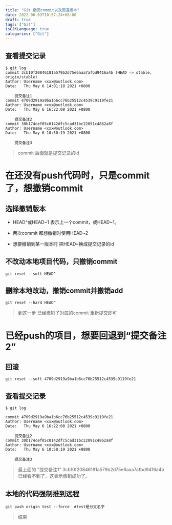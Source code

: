 ```yaml
---
title: "Git 撤回commit以及回退版本"
date: 2022-06-03T10:57:24+08:00
draft: true
tags: ["Git"]
isCJKLanguage: true
categories: ["Git"]
---
```


## 查看提交记录

```shell
$ git log
commit 3cb10f20846181a579b2d75e6aaa7afbd9416a4b (HEAD -> stable, origin/stable)
Author: Username <xxx@outlook.com>
Date:   Thu May 6 14:01:18 2021 +0800

    提交备注1
commit 4709d2919a9ba1b6cc76b25512c4539c9119fe21
Author: Username <xxx@outlook.com>
Date:   Thu May 6 16:22:08 2021 +0800

    提交备注2
commit 30b174cef05c0142dfc5cad31bc22091c4862a8f
Author: Username <xxx@outlook.com>
Date:   Thu May 6 10:50:19 2021 +0800

    提交备注3
```
> commit 后面就是提交记录的id

# 在还没有push代码时，只是commit了，想撤销commit

## 选择撤销版本
* HEAD^或HEAD~1 表示上一个commit，或HEAD~1。

* 两次commit 都想撤销时使用HEAD~2

* 想要撤销到某一版本时 把HEAD~换成提交记录的id

## 不改动本地项目代码，只撤销commit
```shell
git reset --soft HEAD^
```

## 删除本地改动，撤销commit并撤销add 
```shell
git reset --hard HEAD^
```
>到这一步 已经撤销了对应的commit  重新提交即可


  
# 已经push的项目，想要回退到“提交备注2” 

## 回滚

```shell
git reset --soft 4709d2919a9ba1b6cc76b25512c4539c9119fe21
```

## 查看提交记录

```shell
$ git log

commit 4709d2919a9ba1b6cc76b25512c4539c9119fe21
Author: Username <xxx@outlook.com>
Date:   Thu May 6 16:22:08 2021 +0800

    提交备注2
commit 30b174cef05c0142dfc5cad31bc22091c4862a8f
Author: Username <xxx@outlook.com>
Date:   Thu May 6 10:50:19 2021 +0800

    提交备注3
```

> 最上面的 "提交备注1" 3cb10f20846181a579b2d75e6aaa7afbd9416a4b 已经看不到了，这表示撤销成功了。
## 本地的代码强制推到远程

```shell
git push origin test --force  #test是分支名字
```

> 结束